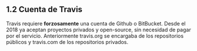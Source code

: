 ## 1.2 Cuenta de Travis

Travis requiere **forzosamente** una cuenta de Github o BitBucket. Desde
el 2018 ya aceptan proyectos privados y open-source, sin necesidad de
pagar por el servicio. Anteriormente travis.org se encargaba de los
repositorios públicos y travis.com de los repositorios privados.


